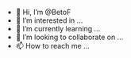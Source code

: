 - 👋 Hi, I’m @BetoF
- 👀 I’m interested in ...
- 🌱 I’m currently learning ...
- 💞️ I’m looking to collaborate on ...
- 📫 How to reach me ...

<!---
BetoF/BetoF is a ✨ special ✨ repository because its `README.md` (this file) appears on your GitHub profile.
You can click the Preview link to take a look at your changes.
--->
